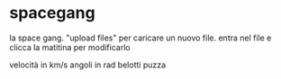 # spacegang
la space gang. "upload files" per caricare un nuovo file. entra nel file e clicca la matitina per modificarlo

velocità in km/s
angoli in rad
belotti puzza
